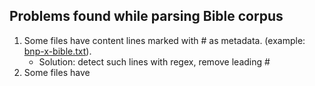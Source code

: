 ## Problems found while parsing Bible corpus

1. Some files have content lines marked with # as metadata. (example: [bnp-x-bible.txt](paralleltext-master\bibles\corpus\bnp-x-bible.txt)). 
    * Solution: detect such lines with regex, remove leading #
2. Some files have 